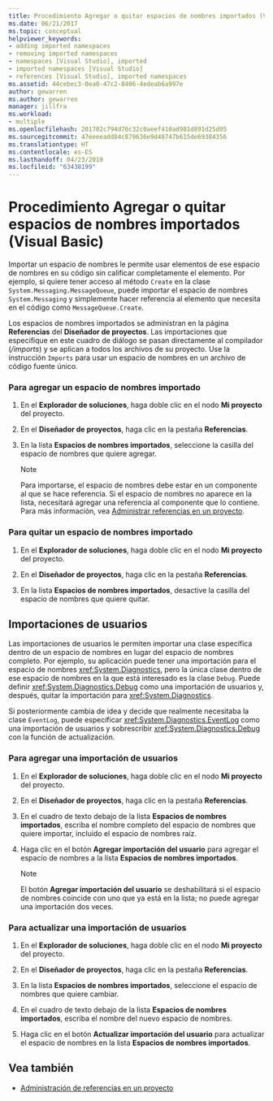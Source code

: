 ```yaml
---
title: Procedimiento Agregar o quitar espacios de nombres importados (Visual Basic)
ms.date: 06/21/2017
ms.topic: conceptual
helpviewer_keywords:
- adding imported namespaces
- removing imported namespaces
- namespaces [Visual Studio], imported
- imported namespaces [Visual Studio]
- references [Visual Studio], imported namespaces
ms.assetid: 44cebec3-0ea0-47c2-8406-4edeab6a997e
author: gewarren
ms.author: gewarren
manager: jillfra
ms.workload:
- multiple
ms.openlocfilehash: 201702c794d70c32c0aeef410ad981d891d25d05
ms.sourcegitcommit: 47eeeeadd84c879636e9d48747b615de69384356
ms.translationtype: HT
ms.contentlocale: es-ES
ms.lasthandoff: 04/23/2019
ms.locfileid: "63438199"
---
```

# <a name="how-to-add-or-remove-imported-namespaces-visual-basic"></a>Procedimiento Agregar o quitar espacios de nombres importados (Visual Basic)

Importar un espacio de nombres le permite usar elementos de ese espacio de nombres en su código sin calificar completamente el elemento. Por ejemplo, si quiere tener acceso al método `Create` en la clase `System.Messaging.MessageQueue`, puede importar el espacio de nombres `System.Messaging` y simplemente hacer referencia al elemento que necesita en el código como `MessageQueue.Create`.

 Los espacios de nombres importados se administran en la página **Referencias** del **Diseñador de proyectos**. Las importaciones que especifique en este cuadro de diálogo se pasan directamente al compilador (*/imports*) y se aplican a todos los archivos de su proyecto. Use la instrucción `Imports` para usar un espacio de nombres en un archivo de código fuente único.

### <a name="to-add-an-imported-namespace"></a>Para agregar un espacio de nombres importado

1. En el **Explorador de soluciones**, haga doble clic en el nodo **Mi proyecto** del proyecto.

2. En el **Diseñador de proyectos**, haga clic en la pestaña **Referencias**.

3. En la lista **Espacios de nombres importados**, seleccione la casilla del espacio de nombres que quiere agregar.

    > [!NOTE]
    > Para importarse, el espacio de nombres debe estar en un componente al que se hace referencia. Si el espacio de nombres no aparece en la lista, necesitará agregar una referencia al componente que lo contiene. Para más información, vea [Administrar referencias en un proyecto](managing-references-in-a-project.md).

### <a name="to-remove-an-imported-namespace"></a>Para quitar un espacio de nombres importado

1. En el **Explorador de soluciones**, haga doble clic en el nodo **Mi proyecto** del proyecto.

2. En el **Diseñador de proyectos**, haga clic en la pestaña **Referencias**.

3. En la lista **Espacios de nombres importados**, desactive la casilla del espacio de nombres que quiere quitar.

## <a name="user-imports"></a>Importaciones de usuarios
 Las importaciones de usuarios le permiten importar una clase específica dentro de un espacio de nombres en lugar del espacio de nombres completo. Por ejemplo, su aplicación puede tener una importación para el espacio de nombres <xref:System.Diagnostics>, pero la única clase dentro de ese espacio de nombres en la que está interesado es la clase `Debug`. Puede definir <xref:System.Diagnostics.Debug> como una importación de usuarios y, después, quitar la importación para <xref:System.Diagnostics>.

 Si posteriormente cambia de idea y decide que realmente necesitaba la clase `EventLog`, puede especificar <xref:System.Diagnostics.EventLog> como una importación de usuarios y sobrescribir <xref:System.Diagnostics.Debug> con la función de actualización.

### <a name="to-add-a-user-import"></a>Para agregar una importación de usuarios

1. En el **Explorador de soluciones**, haga doble clic en el nodo **Mi proyecto** del proyecto.

2. En el **Diseñador de proyectos**, haga clic en la pestaña **Referencias**.

3. En el cuadro de texto debajo de la lista **Espacios de nombres importados**, escriba el nombre completo del espacio de nombres que quiere importar, incluido el espacio de nombres raíz.

4. Haga clic en el botón **Agregar importación del usuario** para agregar el espacio de nombres a la lista **Espacios de nombres importados**.

    > [!NOTE]
    > El botón **Agregar importación del usuario** se deshabilitará si el espacio de nombres coincide con uno que ya está en la lista; no puede agregar una importación dos veces.

### <a name="to-update-a-user-import"></a>Para actualizar una importación de usuarios

1. En el **Explorador de soluciones**, haga doble clic en el nodo **Mi proyecto** del proyecto.

2. En el **Diseñador de proyectos**, haga clic en la pestaña **Referencias**.

3. En la lista **Espacios de nombres importados**, seleccione el espacio de nombres que quiere cambiar.

4. En el cuadro de texto debajo de la lista **Espacios de nombres importados**, escriba el nombre del nuevo espacio de nombres.

5. Haga clic en el botón **Actualizar importación del usuario** para actualizar el espacio de nombres en la lista **Espacios de nombres importados**.

## <a name="see-also"></a>Vea también

- [Administración de referencias en un proyecto](../ide/managing-references-in-a-project.md)